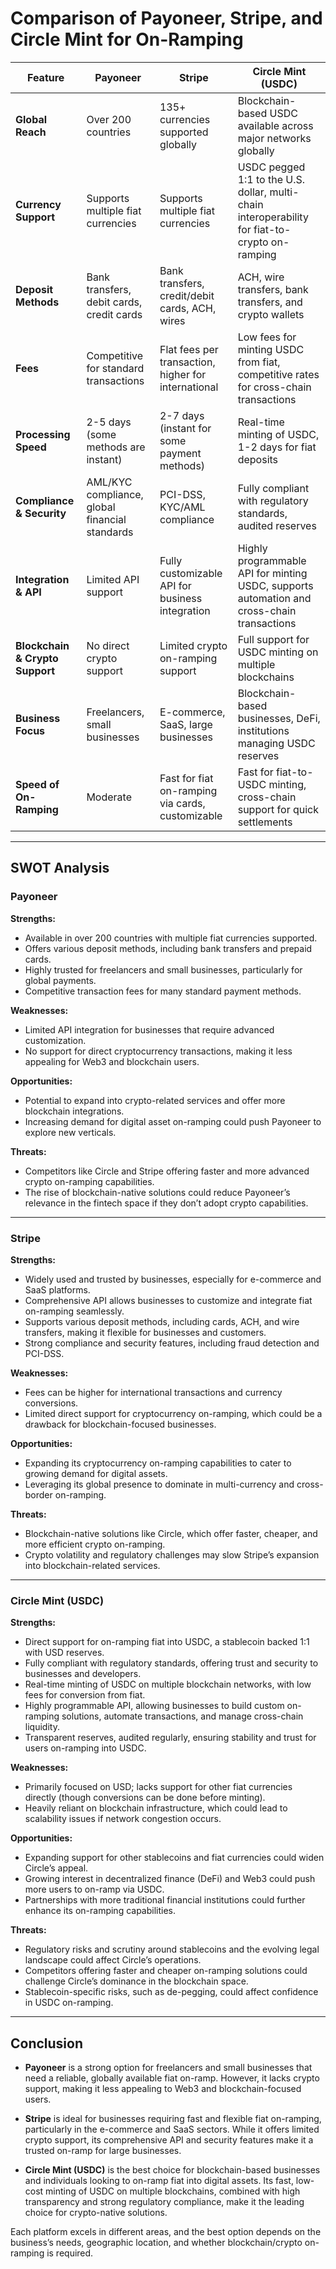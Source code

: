 # Comparison of Payoneer, Stripe, and Circle Mint for On-Ramping

| Feature                         | **Payoneer**                                   | **Stripe**                                    | **Circle Mint (USDC)**                         |
|----------------------------------|-----------------------------------------------|-----------------------------------------------|------------------------------------------------|
| **Global Reach**                 | Over 200 countries                            | 135+ currencies supported globally            | Blockchain-based USDC available across major networks globally |
| **Currency Support**             | Supports multiple fiat currencies             | Supports multiple fiat currencies             | USDC pegged 1:1 to the U.S. dollar, multi-chain interoperability for fiat-to-crypto on-ramping |
| **Deposit Methods**              | Bank transfers, debit cards, credit cards     | Bank transfers, credit/debit cards, ACH, wires | ACH, wire transfers, bank transfers, and crypto wallets |
| **Fees**                         | Competitive for standard transactions         | Flat fees per transaction, higher for international | Low fees for minting USDC from fiat, competitive rates for cross-chain transactions |
| **Processing Speed**             | 2-5 days (some methods are instant)           | 2-7 days (instant for some payment methods)   | Real-time minting of USDC, 1-2 days for fiat deposits |
| **Compliance & Security**        | AML/KYC compliance, global financial standards | PCI-DSS, KYC/AML compliance                   | Fully compliant with regulatory standards, audited reserves |
| **Integration & API**            | Limited API support                           | Fully customizable API for business integration| Highly programmable API for minting USDC, supports automation and cross-chain transactions |
| **Blockchain & Crypto Support**  | No direct crypto support                      | Limited crypto on-ramping support             | Full support for USDC minting on multiple blockchains |
| **Business Focus**               | Freelancers, small businesses                 | E-commerce, SaaS, large businesses            | Blockchain-based businesses, DeFi, institutions managing USDC reserves |
| **Speed of On-Ramping**          | Moderate                                      | Fast for fiat on-ramping via cards, customizable | Fast for fiat-to-USDC minting, cross-chain support for quick settlements |

---

## SWOT Analysis

### Payoneer

**Strengths:**
- Available in over 200 countries with multiple fiat currencies supported.
- Offers various deposit methods, including bank transfers and prepaid cards.
- Highly trusted for freelancers and small businesses, particularly for global payments.
- Competitive transaction fees for many standard payment methods.

**Weaknesses:**
- Limited API integration for businesses that require advanced customization.
- No support for direct cryptocurrency transactions, making it less appealing for Web3 and blockchain users.

**Opportunities:**
- Potential to expand into crypto-related services and offer more blockchain integrations.
- Increasing demand for digital asset on-ramping could push Payoneer to explore new verticals.

**Threats:**
- Competitors like Circle and Stripe offering faster and more advanced crypto on-ramping capabilities.
- The rise of blockchain-native solutions could reduce Payoneer’s relevance in the fintech space if they don’t adopt crypto capabilities.

---

### Stripe

**Strengths:**
- Widely used and trusted by businesses, especially for e-commerce and SaaS platforms.
- Comprehensive API allows businesses to customize and integrate fiat on-ramping seamlessly.
- Supports various deposit methods, including cards, ACH, and wire transfers, making it flexible for businesses and customers.
- Strong compliance and security features, including fraud detection and PCI-DSS.

**Weaknesses:**
- Fees can be higher for international transactions and currency conversions.
- Limited direct support for cryptocurrency on-ramping, which could be a drawback for blockchain-focused businesses.

**Opportunities:**
- Expanding its cryptocurrency on-ramping capabilities to cater to growing demand for digital assets.
- Leveraging its global presence to dominate in multi-currency and cross-border on-ramping.

**Threats:**
- Blockchain-native solutions like Circle, which offer faster, cheaper, and more efficient crypto on-ramping.
- Crypto volatility and regulatory challenges may slow Stripe’s expansion into blockchain-related services.

---

### Circle Mint (USDC)

**Strengths:**
- Direct support for on-ramping fiat into USDC, a stablecoin backed 1:1 with USD reserves.
- Fully compliant with regulatory standards, offering trust and security to businesses and developers.
- Real-time minting of USDC on multiple blockchain networks, with low fees for conversion from fiat.
- Highly programmable API, allowing businesses to build custom on-ramping solutions, automate transactions, and manage cross-chain liquidity.
- Transparent reserves, audited regularly, ensuring stability and trust for users on-ramping into USDC.

**Weaknesses:**
- Primarily focused on USD; lacks support for other fiat currencies directly (though conversions can be done before minting).
- Heavily reliant on blockchain infrastructure, which could lead to scalability issues if network congestion occurs.

**Opportunities:**
- Expanding support for other stablecoins and fiat currencies could widen Circle’s appeal.
- Growing interest in decentralized finance (DeFi) and Web3 could push more users to on-ramp via USDC.
- Partnerships with more traditional financial institutions could further enhance its on-ramping capabilities.

**Threats:**
- Regulatory risks and scrutiny around stablecoins and the evolving legal landscape could affect Circle’s operations.
- Competitors offering faster and cheaper on-ramping solutions could challenge Circle’s dominance in the blockchain space.
- Stablecoin-specific risks, such as de-pegging, could affect confidence in USDC on-ramping.

---

## Conclusion

- **Payoneer** is a strong option for freelancers and small businesses that need a reliable, globally available fiat on-ramp. However, it lacks crypto support, making it less appealing to Web3 and blockchain-focused users.

- **Stripe** is ideal for businesses requiring fast and flexible fiat on-ramping, particularly in the e-commerce and SaaS sectors. While it offers limited crypto support, its comprehensive API and security features make it a trusted on-ramp for large businesses.

- **Circle Mint (USDC)** is the best choice for blockchain-based businesses and individuals looking to on-ramp fiat into digital assets. Its fast, low-cost minting of USDC on multiple blockchains, combined with high transparency and strong regulatory compliance, make it the leading choice for crypto-native solutions.

Each platform excels in different areas, and the best option depends on the business’s needs, geographic location, and whether blockchain/crypto on-ramping is required.

